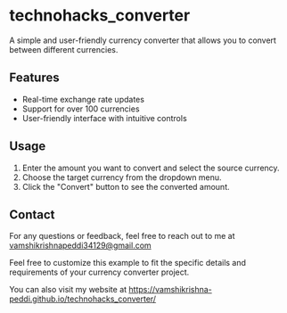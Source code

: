 # technohacks_converter


A simple and user-friendly currency converter that allows you to convert between different currencies.

## Features

- Real-time exchange rate updates
- Support for over 100 currencies
- User-friendly interface with intuitive controls

## Usage

1. Enter the amount you want to convert and select the source currency.
2. Choose the target currency from the dropdown menu.
3. Click the "Convert" button to see the converted amount.


## Contact

For any questions or feedback, feel free to reach out to me at vamshikrishnapeddi34129@gmail.com

Feel free to customize this example to fit the specific details and requirements of your currency converter project.

You can also visit my website at  https://vamshikrishna-peddi.github.io/technohacks_converter/

